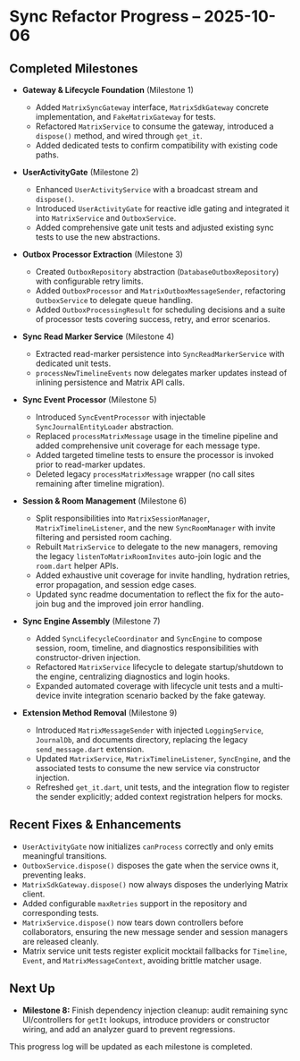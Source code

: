 # Sync Refactor Progress – 2025-10-06

## Completed Milestones

- **Gateway & Lifecycle Foundation** (Milestone 1)
  - Added `MatrixSyncGateway` interface, `MatrixSdkGateway` concrete implementation, and `FakeMatrixGateway` for tests.
  - Refactored `MatrixService` to consume the gateway, introduced a `dispose()` method, and wired through `get_it`.
  - Added dedicated tests to confirm compatibility with existing code paths.

- **UserActivityGate** (Milestone 2)
  - Enhanced `UserActivityService` with a broadcast stream and `dispose()`.
  - Introduced `UserActivityGate` for reactive idle gating and integrated it into `MatrixService` and `OutboxService`.
  - Added comprehensive gate unit tests and adjusted existing sync tests to use the new abstractions.

- **Outbox Processor Extraction** (Milestone 3)
  - Created `OutboxRepository` abstraction (`DatabaseOutboxRepository`) with configurable retry limits.
  - Added `OutboxProcessor` and `MatrixOutboxMessageSender`, refactoring `OutboxService` to delegate queue handling.
  - Added `OutboxProcessingResult` for scheduling decisions and a suite of processor tests covering success, retry, and error scenarios.

- **Sync Read Marker Service** (Milestone 4)
  - Extracted read-marker persistence into `SyncReadMarkerService` with dedicated unit tests.
  - `processNewTimelineEvents` now delegates marker updates instead of inlining persistence and Matrix API calls.

- **Sync Event Processor** (Milestone 5)
  - Introduced `SyncEventProcessor` with injectable `SyncJournalEntityLoader` abstraction.
  - Replaced `processMatrixMessage` usage in the timeline pipeline and added comprehensive unit coverage for each message type.
  - Added targeted timeline tests to ensure the processor is invoked prior to read-marker updates.
  - Deleted legacy `processMatrixMessage` wrapper (no call sites remaining after timeline migration).

- **Session & Room Management** (Milestone 6)
  - Split responsibilities into `MatrixSessionManager`, `MatrixTimelineListener`, and the new `SyncRoomManager` with invite filtering and persisted room caching.
  - Rebuilt `MatrixService` to delegate to the new managers, removing the legacy `listenToMatrixRoomInvites` auto-join logic and the `room.dart` helper APIs.
  - Added exhaustive unit coverage for invite handling, hydration retries, error propagation, and session edge cases.
  - Updated sync readme documentation to reflect the fix for the auto-join bug and the improved join error handling.
- **Sync Engine Assembly** (Milestone 7)
  - Added `SyncLifecycleCoordinator` and `SyncEngine` to compose session, room, timeline, and diagnostics responsibilities with constructor-driven injection.
  - Refactored `MatrixService` lifecycle to delegate startup/shutdown to the engine, centralizing diagnostics and login hooks.
  - Expanded automated coverage with lifecycle unit tests and a multi-device invite integration scenario backed by the fake gateway.
- **Extension Method Removal** (Milestone 9)
  - Introduced `MatrixMessageSender` with injected `LoggingService`, `JournalDb`, and documents directory, replacing the legacy `send_message.dart` extension.
  - Updated `MatrixService`, `MatrixTimelineListener`, `SyncEngine`, and the associated tests to consume the new service via constructor injection.
  - Refreshed `get_it.dart`, unit tests, and the integration flow to register the sender explicitly; added context registration helpers for mocks.

## Recent Fixes & Enhancements

- `UserActivityGate` now initializes `canProcess` correctly and only emits meaningful transitions.
- `OutboxService.dispose()` disposes the gate when the service owns it, preventing leaks.
- `MatrixSdkGateway.dispose()` now always disposes the underlying Matrix client.
- Added configurable `maxRetries` support in the repository and corresponding tests.
- `MatrixService.dispose()` now tears down controllers before collaborators, ensuring the new message sender and session managers are released cleanly.
- Matrix service unit tests register explicit mocktail fallbacks for `Timeline`, `Event`, and `MatrixMessageContext`, avoiding brittle matcher usage.

## Next Up

- **Milestone 8:** Finish dependency injection cleanup: audit remaining sync UI/controllers for `getIt` lookups, introduce providers or constructor wiring, and add an analyzer guard to prevent regressions.

This progress log will be updated as each milestone is completed.
